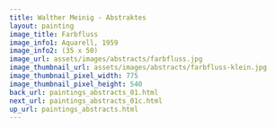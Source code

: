 ```yaml
---
title: Walther Meinig - Abstraktes
layout: painting
image_title: Farbfluss
image_info1: Aquarell, 1959
image_info2: (35 x 50)
image_url: assets/images/abstracts/farbfluss.jpg
image_thumbnail_url: assets/images/abstracts/farbfluss-klein.jpg
image_thumbnail_pixel_width: 775
image_thumbnail_pixel_height: 540
back_url: paintings_abstracts_01.html
next_url: paintings_abstracts_01c.html
up_url: paintings_abstracts.html
---
```

